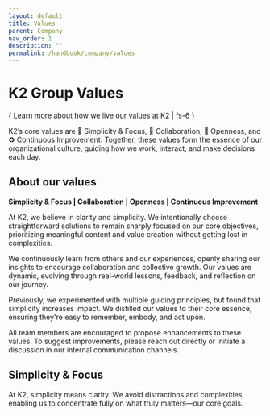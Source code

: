 ```yaml
---
layout: default
title: Values
parent: Company
nav_order: 1
description: ""
permalink: /handbook/company/values
---
```


# K2 Group Values
{ Learn more about how we live our values at K2 | fs-6 }

K2’s core values are 🎯 Simplicity & Focus, 👥 Collaboration, 🧠 Openness, and ♻️ Continuous Improvement. Together, these values form the essence of our organizational culture, guiding how we work, interact, and make decisions each day.

## About our values
**Simplicity & Focus | Collaboration | Openness | Continuous Improvement**

At K2, we believe in clarity and simplicity. We intentionally choose straightforward solutions to remain sharply focused on our core objectives, prioritizing meaningful content and value creation without getting lost in complexities.

We continuously learn from others and our experiences, openly sharing our insights to encourage collaboration and collective growth. Our values are dynamic, evolving through real-world lessons, feedback, and reflection on our journey.

Previously, we experimented with multiple guiding principles, but found that simplicity increases impact. We distilled our values to their core essence, ensuring they're easy to remember, embody, and act upon.

All team members are encouraged to propose enhancements to these values. To suggest improvements, please reach out directly or initiate a discussion in our internal communication channels.

## Simplicity & Focus
At K2, simplicity means clarity. We avoid distractions and complexities, enabling us to concentrate fully on what truly matters—our core goals.
